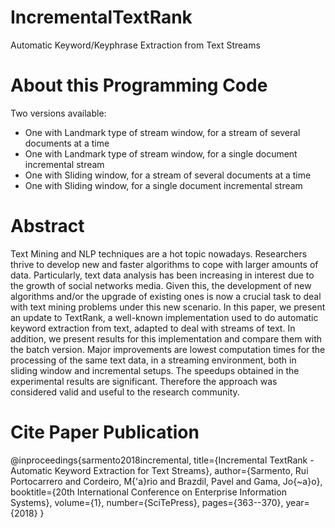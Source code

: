 # IncrementalTextRank
Automatic Keyword/Keyphrase Extraction from Text Streams

# About this Programming Code

Two versions available:

- One with Landmark type of stream window, for a stream of several documents at a time
- One with Landmark type of stream window, for a single document incremental stream
- One with Sliding window, for a stream of several documents at a time
- One with Sliding window, for a single document incremental stream

# Abstract

Text Mining and NLP techniques are a hot topic nowadays. Researchers thrive to develop new and faster algorithms to cope with larger amounts of data. Particularly, text data analysis has been increasing in interest due to the growth of social networks media. Given this, the development of new algorithms and/or the upgrade of existing ones is now a crucial task to deal with text mining problems under this new scenario. In this paper, we present an update to TextRank, a well-known implementation used to do automatic keyword extraction from text, adapted to deal with streams of text. In addition, we present results for this implementation and compare them with the batch version. Major improvements are lowest computation times for the processing of the same text data, in a streaming environment, both in sliding window and incremental setups. The speedups obtained in the experimental results are significant. Therefore the approach was considered valid and useful to the research community.

# Cite Paper Publication

@inproceedings{sarmento2018incremental,
  title={Incremental TextRank - Automatic Keyword Extraction for Text Streams},
  author={Sarmento, Rui Portocarrero and Cordeiro, M{\'a}rio and Brazdil, Pavel and Gama, Jo{\~a}o},
  booktitle={20th International Conference on Enterprise Information Systems},
  volume={1},
  number={SciTePress},
  pages={363--370},
  year={2018}
}
